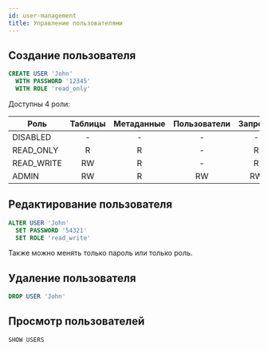 ```yaml
---
id: user-management
title: Управление пользователями
---
```


## Создание пользователя

```sql
CREATE USER 'John'
  WITH PASSWORD '12345'
  WITH ROLE 'read_only'
```

Доступны 4 роли:

| Роль       | Таблицы | Метаданные | Пользователи | Запросы |
|------------|:-------:|:----------:|:------------:|:-------:|
| DISABLED   |    -    |     -      |      -       |    -    |
| READ_ONLY  |    R    |     R      |      -       |    R    |
| READ_WRITE |   RW    |     R      |      -       |    R    |
| ADMIN      |   RW    |     R      |      RW      |   RW    |

## Редактирование пользователя

```sql
ALTER USER 'John'
  SET PASSWORD '54321'
  SET ROLE 'read_write'
```

Также можно менять только пароль или только роль.

## Удаление пользователя

```sql
DROP USER 'John'
```

## Просмотр пользователей

```sql
SHOW USERS
```
